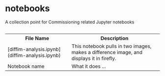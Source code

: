 # notebooks
A collection point for Commissioning related Jupyter notebooks

<embed>
<table align="left">
<tr><th>File Name <th>Description
<tr><td> [diffim-analysis.ipynb](diffim-analysis.ipynb) <td> This notebook pulls in two images, makes a difference image, and displays it in firefly. 
<tr><td> Notebook name <td> What it does ...
</table>
</embed>
